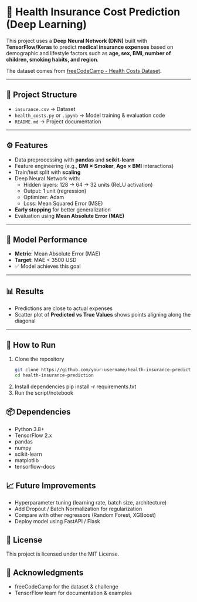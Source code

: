 # 🏥 Health Insurance Cost Prediction (Deep Learning)

This project uses a **Deep Neural Network (DNN)** built with **TensorFlow/Keras** to predict **medical insurance expenses** based on demographic and lifestyle factors such as **age, sex, BMI, number of children, smoking habits, and region**.  

The dataset comes from [freeCodeCamp - Health Costs Dataset](https://cdn.freecodecamp.org/project-data/health-costs/insurance.csv).

---

## 📂 Project Structure
- `insurance.csv` → Dataset  
- `health_costs.py` or `.ipynb` → Model training & evaluation code  
- `README.md` → Project documentation  

---

## ⚙️ Features
- Data preprocessing with **pandas** and **scikit-learn**  
- Feature engineering (e.g., **BMI × Smoker**, **Age × BMI** interactions)  
- Train/test split with **scaling**  
- Deep Neural Network with:
  - Hidden layers: 128 → 64 → 32 units (ReLU activation)  
  - Output: 1 unit (regression)  
  - Optimizer: Adam  
  - Loss: Mean Squared Error (MSE)  
- **Early stopping** for better generalization  
- Evaluation using **Mean Absolute Error (MAE)**  

---

## 🧪 Model Performance
- **Metric**: Mean Absolute Error (MAE)  
- **Target**: MAE < 3500 USD  
- ✅ Model achieves this goal  

---

## 📊 Results
- Predictions are close to actual expenses  
- Scatter plot of **Predicted vs True Values** shows points aligning along the diagonal  

---

## 🚀 How to Run
1. Clone the repository  
   ```bash
   git clone https://github.com/your-username/health-insurance-prediction.git
   cd health-insurance-prediction
2. Install dependencies
   pip install -r requirements.txt
3. Run the script/notebook
   
## 📦 Dependencies

- Python 3.8+
- TensorFlow 2.x
- pandas
- numpy
- scikit-learn
- matplotlib
- tensorflow-docs

## 📈 Future Improvements

- Hyperparameter tuning (learning rate, batch size, architecture)
- Add Dropout / Batch Normalization for regularization
- Compare with other regressors (Random Forest, XGBoost)
- Deploy model using FastAPI / Flask

## 📜 License

This project is licensed under the MIT License.

## 🙌 Acknowledgments

- freeCodeCamp for the dataset & challenge
- TensorFlow team for documentation & examples
